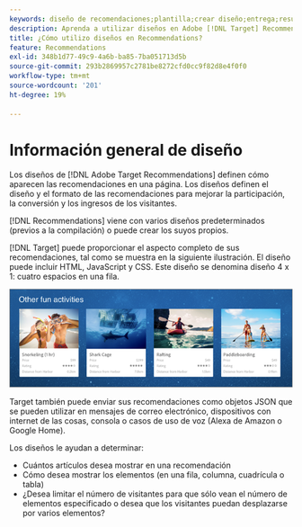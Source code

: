 ```yaml
---
keywords: diseño de recomendaciones;plantilla;crear diseño;entrega;resultado
description: Aprenda a utilizar diseños en Adobe [!DNL Target] Recommendations para definir cómo aparecerán las recomendaciones en una página (1X4, 1X6, 2X2, etc.).
title: ¿Cómo utilizo diseños en Recommendations?
feature: Recommendations
exl-id: 348b1d77-49c9-4a6b-ba85-7ba051713d5b
source-git-commit: 293b2869957c2781be8272cfd0cc9f82d8e4f0f0
workflow-type: tm+mt
source-wordcount: '201'
ht-degree: 19%

---
```


# Información general de diseño

Los diseños de [!DNL Adobe Target Recommendations] definen cómo aparecen las recomendaciones en una página. Los diseños definen el diseño y el formato de las recomendaciones para mejorar la participación, la conversión y los ingresos de los visitantes.

[!DNL Recommendations] viene con varios diseños predeterminados (previos a la compilación) o puede crear los suyos propios.

[!DNL Target] puede proporcionar el aspecto completo de sus recomendaciones, tal como se muestra en la siguiente ilustración. El diseño puede incluir HTML, JavaScript y CSS. Este diseño se denomina diseño 4 x 1: cuatro espacios en una fila.

![imagen velocity_example](assets/velocity_example.png)

Target también puede enviar sus recomendaciones como objetos JSON que se pueden utilizar en mensajes de correo electrónico, dispositivos con internet de las cosas, consola o casos de uso de voz (Alexa de Amazon o Google Home).

Los diseños le ayudan a determinar:

* Cuántos artículos desea mostrar en una recomendación
* Cómo desea mostrar los elementos (en una fila, columna, cuadrícula o tabla)
* ¿Desea limitar el número de visitantes para que sólo vean el número de elementos especificado o desea que los visitantes puedan desplazarse por varios elementos?
